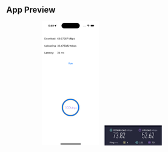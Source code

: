 ## App Preview

<p align="center">
  <img src="https://github.com/zainmalik7505/InternetSpeed/blob/4c5f5e8427fe74ed9059b882fc29c08a75bc2b96/AppImages/AppSS.png" alt="InternetSpeed App Demo" width="30%" style="margin-right: 10px;" />
  <img src="https://github.com/zainmalik7505/InternetSpeed/blob/4c5f5e8427fe74ed9059b882fc29c08a75bc2b96/AppImages/WebSS.png" alt="Web App" width="30%" />
</p>

